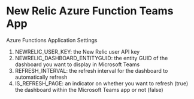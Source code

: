 # New Relic Azure Function Teams App

Azure Functions Application Settings
1. NEWRELIC_USER_KEY: the New Relic user API key
2. NEWRELIC_DASHBOARD_ENTITYGUID: the entity GUID of the dashboard you want to display in Microsoft Teams
3. REFRESH_INTERVAL: the refresh interval for the dashboard to automatically refresh
4. IS_REFRESH_PAGE: an indicator on whether you want to refresh (true) the dashboard within the Microsoft Teams app or not (false)
